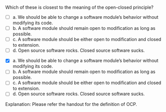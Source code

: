 <panel header=":lock::key: Choose the correct statement.">
<question>

Which of these is closest to the meaning of the open-closed principle?

- [ ] a. We should be able to change a software module’s behavior without modifying its code.
- [ ] b. A software module should remain open to modification as long as possible.
- [ ] c. A software module should be either open to modification and closed to extension.
- [ ] d. Open source software rocks. Closed source software sucks.

<div slot="answer">

- [x] a. We should be able to change a software module’s behavior without modifying its code.
- [ ] b. A software module should remain open to modification as long as possible.
- [ ] c. A software module should be either open to modification and closed to extension.
- [ ] d. Open source software rocks. Closed source software sucks.

Explanation: Please refer the handout for the definition of OCP.

</div>
</question>
</panel>
